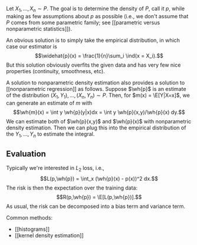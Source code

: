 Let $X_1,\dots,X_n\sim P$. The goal is to determine the density of $P$, call it $p$, while making as few assumptions about $p$ as possible (i.e., we don't assume that $P$ comes from some parametric family; see [[parametric versus nonparametric statistics]]).  

An obvious solution is to simply take the empirical distribution, in which case our estimator is 
$$\widehat{p}(x) = \frac{1}{n}\sum_i \ind(x = X_i).$$
But this solution obviously overfits the given data and has very few nice properties (continuity, smoothness, etc). 

A solution to nonparametric density estimation also provides a solution to [[nonparametric regression]] as follows. Suppose $\wh{p}$ is an estimate of the distribution $(X_1,Y_1), \dots, (X_n,Y_n)\sim P$. Then, for $m(x) = \E[Y|X=x]$, we can generate an estimate of $m$ with 
$$\wh{m}(x) = \int y \wh{p}(y|x)dx = \int y \wh{p}(x,y)/\wh{p}(x) dy.$$
We can estimate both of $\wh{p}(x,y)$ and $\wh{p}(x)$ with nonparametric density estimation. Then we can plug this into the empirical distribution of the $Y_1,\dots,Y_n$ to estimate the integral. 

## Evaluation 
Typically we're interested in $L_2$ loss, i.e., 
$$L(p,\wh{p}) = \int_x (\wh{p}(x) - p(x))^2 dx.$$
The risk is then the expectation over the training data: 
$$R(p,\wh{p}) = \E[L(p,\wh{p})].$$
As usual, the risk can be decomposed into a bias term and variance term. 



Common methods: 
- [[histograms]]
- [[kernel density estimation]]
